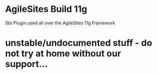 # AgileSites Build 11g

Sbt Plugin used all over the AgileSites 11g Framework

# unstable/undocumented stuff - do not try at home without our support...
